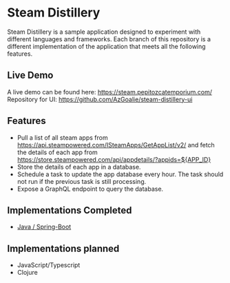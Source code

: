 # Steam Distillery

Steam Distillery is a sample application designed to experiment with different languages and
frameworks. Each branch of this repository is a different implementation of the application that
meets all the following features.

## Live Demo
A live demo can be found here: https://steam.pepitozcatemporium.com/
Repository for UI: https://github.com/AzGoalie/steam-distillery-ui

## Features

* Pull a list of all steam apps from https://api.steampowered.com/ISteamApps/GetAppList/v2/ and
  fetch the details of each app from https://store.steampowered.com/api/appdetails/?appids=${APP_ID}
* Store the details of each app in a database.
* Schedule a task to update the app database every hour. The task should not run if the previous
  task is still processing.
* Expose a GraphQL endpoint to query the database.

## Implementations Completed
* [Java / Spring-Boot](https://github.com/AzGoalie/steam-distillery/tree/spring-boot)

## Implementations planned
* JavaScript/Typescript
* Clojure
